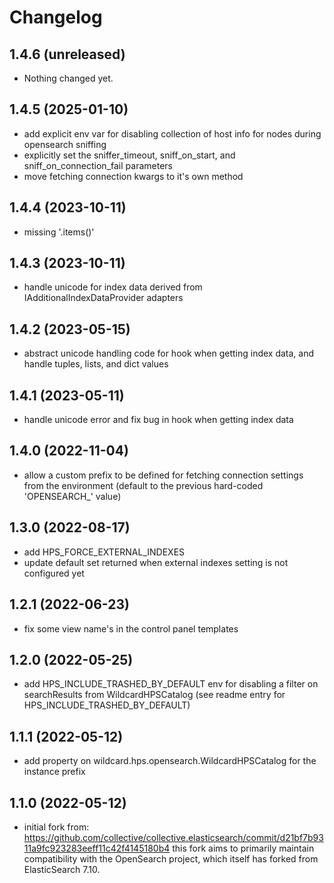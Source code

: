 Changelog
=========

1.4.6 (unreleased)
------------------

- Nothing changed yet.


1.4.5 (2025-01-10)
------------------

- add explicit env var for disabling collection of host info for nodes during opensearch sniffing
- explicitly set the sniffer_timeout, sniff_on_start, and sniff_on_connection_fail parameters
- move fetching connection kwargs to it's own method


1.4.4 (2023-10-11)
------------------

- missing '.items()'


1.4.3 (2023-10-11)
------------------

- handle unicode for index data derived from IAdditionalIndexDataProvider adapters


1.4.2 (2023-05-15)
------------------

- abstract unicode handling code for hook when getting index data, and handle
  tuples, lists, and dict values


1.4.1 (2023-05-11)
------------------

- handle unicode error and fix bug in hook when getting index data


1.4.0 (2022-11-04)
------------------

- allow a custom prefix to be defined for fetching connection settings from the
  environment (default to the previous hard-coded 'OPENSEARCH_' value)


1.3.0 (2022-08-17)
------------------

- add HPS_FORCE_EXTERNAL_INDEXES
- update default set returned when external indexes setting is not configured yet


1.2.1 (2022-06-23)
------------------

- fix some view name's in the control panel templates


1.2.0 (2022-05-25)
------------------

- add HPS_INCLUDE_TRASHED_BY_DEFAULT env for disabling a filter on searchResults
  from WildcardHPSCatalog (see readme entry for HPS_INCLUDE_TRASHED_BY_DEFAULT)


1.1.1 (2022-05-12)
------------------

- add property on wildcard.hps.opensearch.WildcardHPSCatalog for the instance prefix


1.1.0 (2022-05-12)
------------------

- initial fork from: https://github.com/collective/collective.elasticsearch/commit/d21bf7b9311a9fc923283eeff11c42f4145180b4
  this fork aims to primarily maintain compatibility with the OpenSearch project, which
  itself has forked from ElasticSearch 7.10.
